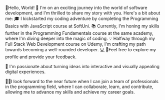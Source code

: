 👋Hello, World!
🚀 I'm on an exciting journey into the world of software development, and I'm thrilled to share my story with you. Here's a bit about me:
🎓 I kickstarted my coding adventure by completing the Programming Basics with JavaScript course at SoftUni. 📚 Currently, I'm honing my skills further in the Programming Fundamentals course at the same academy, where I'm diving deeper into the magic of coding.
💡 Halfway through my Full Stack Web Development course on Udemy, I'm crafting my path towards becoming a well-rounded developer. 💻
🧩Feel free to explore my profile and provide your feedback.

🌟 I'm passionate about turning ideas into interactive and visually appealing digital experiences.

👨‍💻I look forward to the near future when I can join a team of professionals in the programming field, where I can collaborate, learn, and contribute, allowing me to advance my skills and achieve my career goals.
